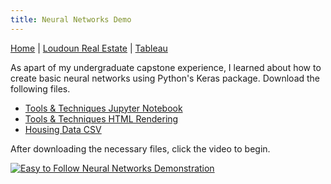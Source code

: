 ```yaml
---
title: Neural Networks Demo
---
```


[Home](../index.md) | [Loudoun Real Estate](https://dte324.github.io/loudounRealEstate/loudounIndex.html) | [Tableau](https://dte324.github.io/tableau/tableauIndex.html)

As apart of my undergraduate capstone experience, I learned about how to create basic neural networks using Python's Keras package. Download the following files.
- [Tools & Techniques Jupyter Notebook](ToolsTechniques.ipynb)
- [Tools & Techniques HTML Rendering](ToolsTechniques.html)
- [Housing Data CSV](subset_cleaned_data.csv)

After downloading the necessary files, click the video to begin.

[![Easy to Follow Neural Networks Demonstration](https://img.youtube.com/vi/juxqMT0Ow7E/0.jpg)](https://www.youtube.com/watch?v=juxqMT0Ow7E)
